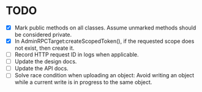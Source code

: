 TODO
====

- [x] Mark public methods on all classes. Assume unmarked methods should be considered private.
- [x] In AdminRPCTarget:createScopedToken(), if the requested scope does not exist, then create it.
- [ ] Record HTTP request ID in logs when applicable.
- [ ] Update the design docs.
- [ ] Update the API docs.
- [ ] Solve race condition when uploading an object: Avoid writing an object while a current write is in progress to the same object.
